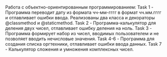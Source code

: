 Работа с объектно-ориентированным программированием:
Task 1 - Программа переводит дату из формата чч-мм-гггг в формат чч.мм.гггг и отлавливает ошибки ввода. Реализованы два класса и декораторы @classmethod и @staticmethod.
Task 2 - Программа-калькулятор для деления двух чисел, отлавливает ошибку деления на ноль.
Task 3 - Программа формирует набор из чисел, вводимых пользователем и не позволяет вводить нечисловые значения.
Task 4-6 - Программа для создания списка оргтехники, отлавливает ошибки ввода данных.
Task 7 - Калькулятор сложения и умножения комплексных чисел.
